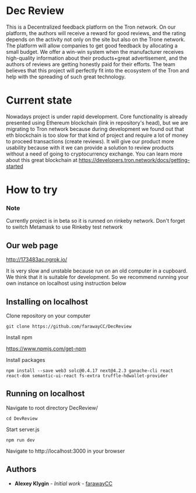 # Dec Review

  This is a Decentralized feedback platform on the Tron network. On our platform, the authors will receive a reward for good reviews, and the rating depends on the activity not only on the site but also on the Trone network.
  The platform will allow companies to get good feedback by allocating a small budget. We offer a win-win system when the manufacturer receives high-quality information about their products+great advertisement, and the authors of reviews are getting honestly paid for their efforts. The team believes that this project will perfectly fit into the ecosystem of the Tron and help with the spreading of such great technology.

# Current state

Nowadays project is under rapid development. Core functionality is already presented using Ethereum blockchain (link in repository's head), but we are migrating to Tron network because during development we found out that eth blockchain is too slow for that kind of project and require a lot of money to proceed transactions (create reviews). It will give our product more usability because with it we can provide a solution to review products without a need of going to cryptocurrency exchange. You can learn more about this great blockchain at https://developers.tron.network/docs/getting-started 

# How to try
### Note

Currently project is in beta so it is runned on rinkeby network. Don't forget to switch Metamask to use Rinkeby test network 

## Our web page
http://173483ac.ngrok.io/

It is very slow and unstable because run on an old computer in a cupboard. We think that it is suitable for development. So we recommend running your own instance on localhost using instruction below

## Installing on localhost

Clone repository on your computer
```
git clone https://github.com/farawayCC/DecReview
```

Install npm

https://www.npmjs.com/get-npm

Install packages
```
npm install --save web3 solc@0.4.17 next@4.2.3 ganache-cli react react-dom semantic-ui-react fs-extra truffle-hdwallet-provider
```

## Running on localhost

Navigate to root directory DecReview/

```
cd DevReview
```

Start server.js

```
npm run dev
```

Navigate to http://localhost:3000 in your browser


## Authors

* **Alexey Klygin** - *Initial work* - [farawayCC](https://github.com/farawayCC)
